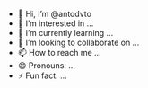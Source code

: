- 👋 Hi, I’m @antodvto
- 👀 I’m interested in ...
- 🌱 I’m currently learning ...
- 💞️ I’m looking to collaborate on ...
- 📫 How to reach me ...
- 😄 Pronouns: ...
- ⚡ Fun fact: ...

<!---
antodvto/antodvto is a ✨ special ✨ repository because its `README.md` (this file) appears on your GitHub profile.
You can click the Preview link to take a look at your changes.
--->
